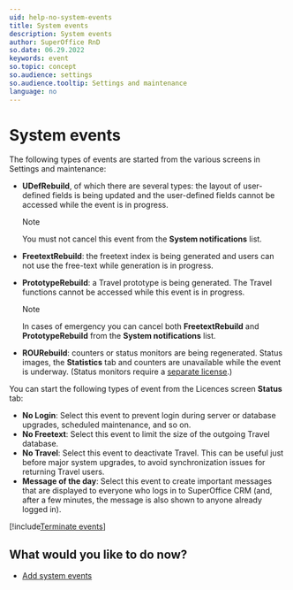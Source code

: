 ```yaml
---
uid: help-no-system-events
title: System events
description: System events
author: SuperOffice RnD
so.date: 06.29.2022
keywords: event
so.topic: concept
so.audience: settings
so.audience.tooltip: Settings and maintenance
language: no
---
```


# System events

The following types of events are started from the various screens in Settings and maintenance:

* **UDefRebuild**, of which there are several types: the layout of user-defined fields is being updated and the user-defined fields cannot be accessed while the event is in progress.

    > [!NOTE]
    > You must not cancel this event from the **System notifications** list.

* **FreetextRebuild**: the freetext index is being generated and users can not use the free-text while generation is in progress.

* **PrototypeRebuild**: a Travel prototype is being generated. The Travel functions cannot be accessed while this event is in progress.

    > [!NOTE]
    > In cases of emergency you can cancel both **FreetextRebuild** and **PrototypeRebuild** from the **System notifications** list.

* **ROURebuild**: counters or status monitors are being regenerated. Status images, the **Statistics** tab and counters are unavailable while the event is underway. (Status monitors require a [separate license][2].)

You can start the following types of event from the Licences screen **Status** tab:

* **No Login**: Select this event to prevent login during server or database upgrades, scheduled maintenance, and so on.
* **No Freetext**: Select this event to limit the size of the outgoing Travel database.
* **No Travel**: Select this event to deactivate Travel. This can be useful just before major system upgrades, to avoid synchronization issues for returning Travel users.
* **Message of the day**: Select this event to create important messages that are displayed to everyone who logs in to SuperOffice CRM (and, after a few minutes, the message is also shown to anyone already logged in).

[!include[Terminate events](includes/note-terminate-event.md)]

## What would you like to do now?

* [Add system events][1]

<!-- Referenced links -->
[1]: add-system-event.md
[2]: ../license/index.md

<!-- Referenced images -->

